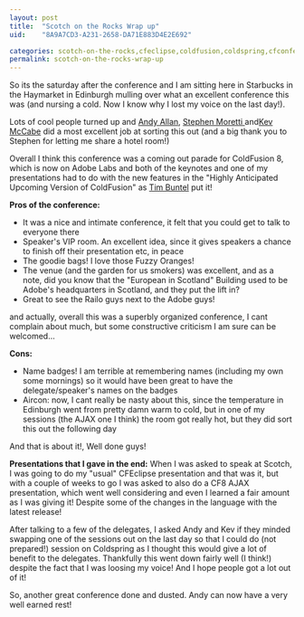 ```yaml
---
layout: post
title:  "Scotch on the Rocks Wrap up"
uid:	"8A9A7CD3-A231-2658-DA71E883D4E2E692"

categories: scotch-on-the-rocks,cfeclipse,coldfusion,coldspring,cfconferences
permalink: scotch-on-the-rocks-wrap-up
---
```

So its the saturday after the conference and I am sitting here in Starbucks in the Haymarket in Edinburgh mulling over what an excellent conference this was (and nursing a cold. Now I know why I lost my voice on the last day!).


Lots of cool people turned up and <a href="http://www.creative-restraint.co.uk/">Andy Allan</a>, <a href="http://nil.checksite.co.uk/">Stephen Moretti
</a> and<a href="http://inner-rhythm.co.uk/blog/">Kev McCabe</a> did a most excellent job at sorting this out (and a big thank you to Stephen for letting me share a hotel room!)

Overall I think this conference was a coming out parade for ColdFusion 8, which is now on Adobe Labs and both of the keynotes and one of my presentations had to do with the new features in the "Highly Anticipated Upcoming Version of ColdFusion" as <a href="http://www.buntel.com/blog/index.cfm">Tim Buntel</a> put it!

<strong>Pros of the conference:</strong>
<ul>
	<li>It was a nice and intimate conference, it felt that you could get to talk to everyone there</li>
	<li>Speaker's VIP room. An excellent idea, since it gives speakers a chance to finish off their presentation etc, in peace</li>
	<li>The goodie bags! I love those Fuzzy Oranges!</li>
	<li>The venue (and the garden for us smokers) was excellent, and as a note, did you know that the "European in Scotland" Building used to be Adobe's headquarters in Scotland, and they put the lift in?</li>
	<li>Great to see the Railo guys next to the Adobe guys!</li>
</ul>

and actually, overall this was a superbly organized conference, I cant complain about much, but some constructive criticism I am sure can be welcomed...

<strong>Cons:</strong>
<ul>
	<li>Name badges! I am terrible at remembering names (including my own some mornings) so it would have been great to have the delegate/speaker's names on the badges</li>
	<li>Aircon: now, I cant really be nasty about this, since the temperature in Edinburgh went from pretty damn warm to cold, but in one of my sessions (the AJAX one I think) the room got really hot, but they did sort this out the following day</li>
</ul>

And that is about it!, Well done guys!

<strong>Presentations that I gave in the end:</strong>
When I was asked to speak at Scotch, I was going to do my "usual" CFEclipse presentation and that was it, but with a couple of weeks to go I was asked to also do a CF8 AJAX presentation, which went well considering and even I learned a fair amount as I was giving it! Despite some of the changes in the language with the latest release!

After talking to a few of the delegates, I asked Andy and Kev if they minded swapping one of the sessions out on the last day so that I could do (not prepared!) session on Coldspring as I thought this would give a lot of benefit to the delegates. Thankfully this went down fairly well (I think!) despite the fact that I was loosing my voice! And I hope people got a lot out of it!

So, another great conference done and dusted. Andy can now have a very well earned rest!